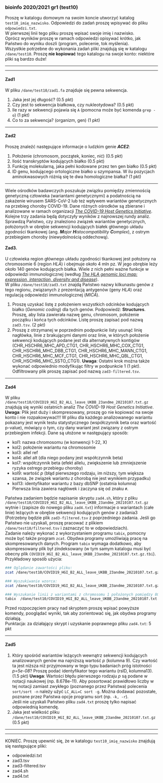 ### bioinfo 2020/2021 gr1 (test10)  

Proszę w katalogu domowym na swoim koncie utworzyć katalog `test10_imię_nazwisko`. 
Odpowiedzi do zadań proszę wpisywać do pliku `odpowiedzi.txt`.  
W pierwszej linii tego pliku proszę wpisać swoje imię i nazwisko.   
Oprócz wyników proszę w ramach odpowiedzi opisywać krótko, jak Państwo do wyniku doszli (program, polecenie, tok myślenia).  
 Wszystkie potrzebne do wykonania zadań pliki znajdują się w katalogu `/dane/test10`.
Proszę **nie kopiować** tego katalogu na swoje konto: niektóre pliki są bardzo duże! 
***
***

#### Zad1
W pliku `/dane/test10/zad1.fa` znajduje się pewna sekwencja. 
1. Jaka jest jej długość? (0.5 pkt)
2. Czy jest to sekwencja białkowa, czy nukleotydowa? (0.5 pkt)
3. Ile razy w sekwencji pojawia się `A` (pomocna może być komenda `grep -o`)  (1 pkt)
4. Co to za sekwencja? (organizm, gen) (1 pkt)
***
   
#### Zad2
Proszę znaleźć następujące informacje o ludzkim genie ***ACE2***:
1. Położenie (chromosom, początek, koniec, nić) (0.5 pkt)  
2. Ilość transkryptów kodujących białko (0.5 pkt) 
3. Funkcję molekularną, jaka pełni kodowane przez ten gen białko (0.5 pkt) 
4. ID genu, kodującego ortologiczne białko u szympansa. 
   W ilu pozycjach aminokwasowych różnią się te dwa homologiczne białka? (1 pkt)  
 
***
   
Wiele ośrodków badawczych poszukuje związku pomiędzy zmiennością genetyczną człowieka (wariantami genetycznymi) a podatnością na zakażenie 
wirusem SARS-CoV-2 lub też wpływem wariantów genetycznych na przebieg choroby COVID-19. 
Dane różnych ośrodków są zbierane i analizowane w ramach organizacji [*The COVID-19 Host Genetics Initiative*](https://www.covid19hg.org/).
Kolejne trzy zadania będą dotyczyły wyników z najnowszej rundy analiz. Sprawdzą Państwo,
czy znaleziono związek wariantów genetycznych, położonych w obrębie sekwencji kodujących białek 
głównego układu zgodności tkankowej (ang. ***M**ajor* ***H**istocompatibility* ***C**omplex*), z ostrym przebiegiem choroby (niewydolnością oddechową).

#### Zad3.
U człowieka region głównego układu zgodności tkankowej jest położony na chromosomie 6 (region *HLA*) i obejmuje około 4 mln pz. 
W jego obrębie leży około 140 genów kodujących białka. 
Wiele z nich pełni ważne funkcje w odpowiedzi immunologicznej 
(według [*The HLA genomic loci map: expression, interaction, diversity and disease*](https://www.nature.com/articles/jhg20085/)).  
W pliku `/dane/test10/zad3.txt` znajdą Państwo nazwy kilkunastu genów z tego regionu, 
związanych z prezentacją antygenów (geny *HLA*) oraz regulacją odpowiedzi immunologicznej (*MICA*). 

 1. Proszę uzyskać listę z położeniem wszystkich odcinków kodujących białko (*Genomic coding*) dla tych genów. Podpowiedź: **Structures**.
Proszę, aby lista zawierała nazwę genu, chromosom, położenie początku i końca tych odcinków. Listę proszę zapisać pod nazwą `zad3.tsv`. (2 pkt)
 2. Proszę z otrzymanej w poprzednim podpunkcie listy usunąć linię nagłówka, linie z brakującymi danymi oraz linie, 
   w których położenie sekwencji kodujących podane jest dla alternatywnych kontigów  
   (CHR_HSCHR6_MHC_APD_CTG1, CHR_HSCHR6_MHC_COX_CTG1, CHR_HSCHR6_MHC_DBB_CTG1, CHR_HSCHR6_MHC_MANN_CTG1, 
   CHR_HSCHR6_MHC_MCF_CTG1, CHR_HSCHR6_MHC_QBL_CTG1, CHR_HSCHR6_MHC_SSTO_CTG1). 
    **Uwaga**: Ostatni krok można także wykonać odpowiednio modyfikując filtry w podpunkcie 1 (1 pkt).
   Odfiltrowany plik proszę zapisać pod nazwą `zad3-filtered.tsv`.
***  
   

#### Zad4
W pliku `/dane/test10/COVID19_HGI_B2_ALL_leave_UKBB_23andme_20210107.txt.gz` 
znajdują się wyniki ostatnich analiz *The COVID-19 Host Genetics Initiative*.   
**Uwaga**: Plik jest duży i skompresowany, proszę go nie kopiować na swoje konto i nie rozpakowywać!!!
W pliku dla każdego analizowanego wariantu pokazany jest wynik testu statystycznego
(współczynnik beta oraz wartość p-value), mówiący o tym, czy dany wariant jest związany z ostrym przebiegiem infekcji.
Dane są ułożone w następujący sposób:   
* kol1: nazwa chromosomu (w konwencji 1-22, X)  
* kol2: położenie wariantu na chromosomie   
* kol3: allel ref  
* kol4: allel alt (dla niego podany jest współczynnik beta)  
* kol7: współczynnik beta (efekt allelu, zwiększenie lub zmniejszenie ryzyka ostrego przebiegu choroby)  
* kol9: wartość *p* (błąd pierwszego rodzaju, im niższy, tym większa szansa, że związek wariantu z chorobą nie jest wynikiem przypadku)  
* kol13: identyfikator wariantu z bazy dbSNP (ostatnia kolumna)   
Pierwsza linia zawiera nagłówek i zaczyna się od znaku `#`.   
     

Państwa zadaniem będzie napisanie skryptu `zad4.sh`, który z pliku `/dane/test10/COVID19_HGI_B2_ALL_leave_UKBB_23andme_20210107.txt.gz` wytnie 
i (zapisze do nowego pliku `zad4.txt`) informacje o wariantach (całe linie)
leżących w obrębie sekwencji kodujących genów z zadania3 (Potrzebny będzie plik `zad3-filtered.tsv` z poprzedniego zadania. 
Jeśli go Państwo nie uzyskali, proszę pracować z plikiem `/dane/test10/filtered.tsv` i zaznaczyć to w odpowiedziach).     
Zadanie należy wykonać z wykorzystaniem programu `tabix`, pomocny może być także program `zcat`. 
Obydwa programy umożliwiają pracę na skompresowanych danych.
Program `tabix` wymaga dodatkowo, aby skompresowany plik był zindeksowany (w tym samym katalogu musi być obecny plik `COVID19_HGI_B2_ALL_leave_UKBB_23andme_20210107.txt.gz.tbi`).   
Przykładowy sposób użycia:
```bash
### Oglądanie zawartości pliku:
zcat /dane/test10/COVID19_HGI_B2_ALL_leave_UKBB_23andme_20210107.txt.gz | less

### Wyszukiwanie wzorca:
zcat /dane/test10/COVID19_HGI_B2_ALL_leave_UKBB_23andme_20210107.txt.gz | grep 'wzorzec'

### Wyszukanie linii z wariantami z chromosomu 1 położonych pomiędzy 8000000 i 8020000 nukleotydem (włącznie):
tabix  /dane/test10/COVID19_HGI_B2_ALL_leave_UKBB_23andme_20210107.txt.gz 1:8000000-8020000

```
Przed rozpoczęciem pracy nad skryptem proszę wpisać powyższe komendy, pooglądać wyniki, tak aby zorientować się, jak obydwa programy działają.  
Punktacja: za działający skrypt i uzyskanie poprawnego pliku `zad4.txt`: 5 pkt   
***
   

#### Zad5
1. Który spośród wariantów leżących wewnątrz sekwencji kodujących analizowanych
genów ma najniższą wartość *p* (kolumna 9). 
Czy wartość ta jest niższa niż przyjmowany w tego typu badaniach próg istotności *p=5e-08*? 
Proszę podać identyfikator tego wariantu (rsID, kolumna13). (1.5 pkt)
**Uwaga**: Wartości błędu pierwszego rodzaju *p* są podane w notacji naukowej (np. 8.678e-11). 
Aby posortować prawidłowo liczby w tej notacji zamiast zwykłego (poznanego przez Państwa) polecenia `sort/sort -n` należy użyć
`LC_ALL=C sort -g`. Można dodawać pozostałe, poznane przez Państwa opcje programu sort (np. `-k, -r`).   
Jeśli nie uzyskali Państwo pliku `zad4.txt` proszę tylko napisać odpowiednią komendę.
2. Jaka jest wielkość pliku `/dane/test10/COVID19_HGI_B2_ALL_leave_UKBB_23andme_20210107.txt.gz` (0.5 pkt)
    

   
***
***
KONIEC. Proszę upewnić się, że w katalogu `test10_imię_nazwisko` znajdują się następujące pliki: 
* odpowiedzi.txt
* zad3.tsv
* zad3-filtered.tsv
* zad4.sh
* zad4.txt
